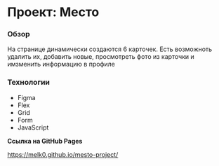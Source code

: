 # Проект: Место

### Обзор

На странице динамически создаются 6 карточек. Есть возможноть удалить их, добавить новые, просмотреть фото из карточки и имзменить информацию в профиле

### Технологии
* Figma
* Flex
* Grid
* Form
* JavaScript

**Ссылка на GitHub Pages**

https://melk0.github.io/mesto-project/